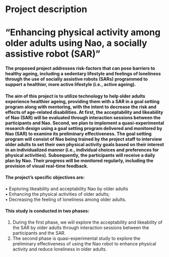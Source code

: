 # **Project description**

# “Enhancing physical activity among older adults using Nao, a socially assistive robot (SAR)”

#### The proposed project addresses risk-factors that can pose barriers to healthy ageing, including a sedentary lifestyle and feelings of loneliness through the use of socially assistive robots (SARs) programmed to support a healthier, more active lifestyle (i.e., active ageing). 

#### The aim of this project is to utilize technology to help older adults experience healthier ageing, providing them with a SAR in a goal setting program along with mentoring, with the intent to decrease the risk and effects of age-related disabilities. At first, the acceptability and likeability of Nao (SAR) will be evaluated through interaction sessions between the participants and Nao. Second, we plan to implement a quasi-experimental research design using a goal setting program delivered and monitored by Nao (SAR) to examine its preliminary effectiveness. The goal setting program will consist of Nao being trained by the project staff to interview older adults to set their own physical activity goals based on their interest in an individualized manner (i.e., individual choices and preferences for physical activities). Subsequently, the participants will receive a daily plan by Nao. Their progress will be monitored regularly, including the provision of visual real-time feedback.   

#### The project’s specific objectives are:  
•	 Exploring likeability and acceptability Nao by older adults  
•	 Enhancing the physical activities of older adults;  
•	 Decreasing the feeling of loneliness among older adults.  

#### This study is conducted in two phases:  
1.	During the first phase, we will explore the acceptability and likeability of the SAR by older adults through interaction sessions between the participants and the SAR.  
2.	The second phase is quasi-experimental study to explore the preliminary effectiveness of using the Nao robot to enhance physical activity and reduce loneliness in older adults.

